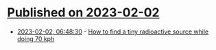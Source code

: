 # [Published on 2023-02-02](index.md)

* [2023-02-02, 06:48:30](https://news.ycombinator.com/item?id=34623052) - [How to find a tiny radioactive source while doing 70 kph](https://www.ansto.gov.au/news/wa-outback-proves-no-match-for-aussie-nuclear-know-how)
